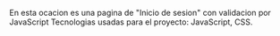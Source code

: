 En esta ocacion es una pagina de "Inicio de sesion" con validacion por JavaScript
Tecnologias usadas para el proyecto: JavaScript, CSS.

